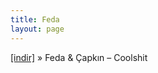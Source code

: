 ```yaml
---
title: Feda
layout: page
---
```


<a href="https://cloud.mail.ru/public/45763f51d500/Capk%C4%B1n%20%26%20Feda%20-%20Coolshit" target="_blank">[indir]</a>  »  Feda & Çapkın &#8211; Coolshit